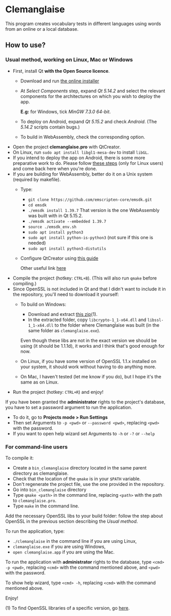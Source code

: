 # Clemanglaise

This program creates vocabulary tests in different languages using words from an online or a local database.

## How to use?

### Usual method, working on Linux, Mac or Windows

  * First, install Qt **with the Open Source licence**.
    * Download and run [the online installer](https://www.qt.io/download-thank-you) 
    * At *Select Components* step, expand *Qt 5.14.2* and select the relevant components for the architectures on which you wish to deploy the app.

      **E.g:** for Windows, tick *MinGW 7.3.0 64-bit*. 
    * To deploy on Android, expand *Qt 5.15.2* and check *Android*. (The *5.14.2* scripts contain bugs.)
    * To build in WebAssembly, check the corresponding option.
  * Open the project **clemanglaise.pro** with QtCreator.
  * On Linux, run `sudo apt install libgl1-mesa-dev` to install `libGL`.
  * If you intend to deploy the app on Android, there is some more preparative work to do. Please follow [these steps](doc/android.md) (only for Linux users) and come back here when you're done.
  * If you are building for WebAssembly, better do it on a Unix system (required by makefile).
    * Type:
      * `git clone https://github.com/emscripten-core/emsdk.git`
      * `cd emsdk`
      * `./emsdk install 1.39.7` That version is the one WebAssembly was built with in Qt 5.15.2.
      * `./emsdk activate --embedded 1.39.7`
      * `source ./emsdk_env.sh`
      * `sudo apt install python3`
      * `sudo apt install python-is-python3` (not sure if this one is needed)
      * `sudo apt install python3-distutils`
    * Configure QtCreator using [this guide](https://doc.qt.io/qtcreator/creator-setup-webassembly.html)
    
      Other useful link [here](https://doc.qt.io/qt-5/wasm.html)
  * Compile the project (hotkey: `CTRL+B`). (This will also run `qmake` before compiling.)
  * Since OpenSSL is not included in Qt and that I didn't want to include it in the repository, you'll need to download it yourself:
    * To build on Windows:
      * Download and extract [this zip](https://bintray.com/vszakats/generic/download_file?file_path=openssl-1.1.1d-win64-mingw.zip)(1).
      * In the extracted folder, copy `libcrypto-1_1-x64.dll` and `libssl-1_1-x64.dll` to the folder where Clemanglaise was built (in the same folder as `clemanglaise.exe`).

      Even though these libs are not in the exact version we should be using (it should be 1.1.1d), it works and I think that's good enough for now.
    * On Linux, if you have some version of OpenSSL 1.1.x installed on your system, it should work without having to do anything more.
    * On Mac, I haven't tested (let me know if you do), but I hope it's the same as on Linux.
  * Run the project (hotkey: `CTRL+R`) and enjoy!

If you have been granted the **administrator** rights to the project's database, you have to set a password argument to run the application.

  * To do it, go to **Projects mode > Run Settings**
  * Then set Arguments to `-p <pwd>` or `--password <pwd>`, replacing `<pwd>` with the password.
  * If you want to open help wizard set Arguments to `-h` or `-?` or `--help`	

### For command-line users

To compile it:

  * Create a `bin_clemanglaise` directory located in the same parent directory as clemanglaise.
  * Check that the location of the `qmake` is in your `$PATH` variable.
  * Don't regenerate the project file, use the one provided in the repository.
  * Go into `bin_clemanglaise` directory
  * Type `qmake <path>` in the command line, replacing `<path>` with the path to `clemanglaise.pro`.
  * Type `make` in the command line.

Add the necessary OpenSSL libs to your build folder: follow the step about OpenSSL in the previous section describing the *Usual method*.

To run the application, type:
* `./clemanglaise` in the command line if you are using Linux,
* `clemanglaise.exe` if you are using Windows,
* `open clemanglaise.app` if you are using the Mac.

To run the application with **administrator** rights to the database, type `<cmd> -p <pwd>`, replacing `<cmd>` with the command mentioned above, and `<pwd>` with the password.

To show help wizard, type `<cmd> -h`, replacing `<cmd>` with the command mentioned above.

Enjoy!

(1) To find OpenSSL libraries of a specific version, go [here](https://wiki.openssl.org/index.php/Binaries).
